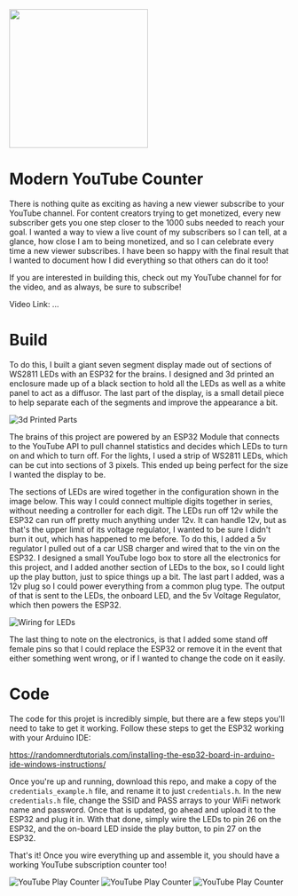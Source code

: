 <img src="https://github.com/csteamengine/YoutubeCounter/blob/master/Images/IMG_3743.png" width="250">

# Modern YouTube Counter
There is nothing quite as exciting as having a new viewer subscribe to your YouTube channel. For content creators trying to get
monetized, every new subscriber gets you one step closer to the 1000 subs needed to reach your goal. I wanted a way to view a live
count of my subscribers so I can tell, at a glance, how close I am to being monetized, and so I can celebrate every time a new viewer 
subscribes. I have been so happy with the final result that I wanted to document how I did everything so that others can do it too!

If you are interested in building this, check out my YouTube channel for for the video, and as always, be sure to subscribe!

Video Link: ...

# Build
To do this, I built a giant seven segment display made out of sections of WS2811 LEDs with an ESP32 for the brains.
I designed and 3d printed an enclosure made up of a black section to hold all the LEDs as well as a white panel to act 
as a diffusor. The last part of the display, is a small detail piece to help separate each of the segments and improve the
appearance a bit.

![3d Printed Parts](https://github.com/csteamengine/YoutubeCounter/blob/master/Images/IMG_9061.png)

The brains of this project are powered by an ESP32 Module that connects to the YouTube API to pull channel statistics and decides which LEDs to turn on and which to turn off. For the lights, I used a strip of WS2811 LEDs, which can be cut into sections of 3 pixels. This ended up being perfect for the size I wanted the display to be. 

The sections of LEDs are wired together in the configuration shown in the image below. This way I could connect multiple digits together in series, without needing a controller for each digit. The LEDs run off 12v while the ESP32 can run off pretty much anything under 12v. It can handle 12v, but as that's the upper limit of its voltage regulator, I wanted to be sure I didn't burn it out, which has happened to me before. To do this, I added a 5v regulator I pulled out of a car USB charger and wired that to the vin on the ESP32. I designed a small YouTube logo box to store all the electronics for this project, and I added another section of LEDs to the box, so I could light up the play button, just to spice things up a bit. The last part I added, was a 12v plug so I could power everything from a common plug type. The output of that is sent to the LEDs, the onboard LED, and the 5v Voltage Regulator, which then powers the ESP32. 

![Wiring for LEDs](https://github.com/csteamengine/YoutubeCounter/blob/master/Images/Parts.png)

The last thing to note on the electronics, is that I added some stand off female pins so that I could replace the ESP32 or remove
it in the event that either something went wrong, or if I wanted to change the code on it easily. 

# Code
The code for this projet is incredibly simple, but there are a few steps you'll need to take to get it working. Follow these steps to get the ESP32 working with your Arduino IDE:

https://randomnerdtutorials.com/installing-the-esp32-board-in-arduino-ide-windows-instructions/

Once you're up and running, download this repo, and make a copy of the `credentials_example.h` file, and rename it to just
`credentials.h`. In the new `credentials.h` file, change the SSID and PASS arrays to your WiFi network name and password.
Once that is updated, go ahead and upload it to the ESP32 and plug it in. With that done, simply wire the LEDs to pin 26 on the ESP32, and the on-board LED inside the play button, to pin 27 on the ESP32. 

That's it! Once you wire everything up and assemble it, you should have a working YouTube subscription counter too!

![YouTube Play Counter](https://github.com/csteamengine/YoutubeCounter/blob/master/Images/IMG_3743.png)
![YouTube Play Counter](https://github.com/csteamengine/YoutubeCounter/blob/master/Images/IMG_5599.png)
![YouTube Play Counter](https://github.com/csteamengine/YoutubeCounter/blob/master/Images/IMG_8685.png)



